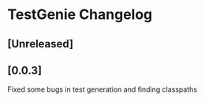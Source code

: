 <!-- Keep a Changelog guide -> https://keepachangelog.com -->

# TestGenie Changelog

## [Unreleased]

## [0.0.3]
Fixed some bugs in test generation and finding classpaths


